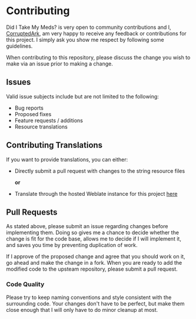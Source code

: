 # Contributing
Did I Take My Meds? is very open to community contributions and I, [CorruptedArk](https://github.com/CorruptedArk), am very happy to receive any feedback or contributions for this project. I simply ask you show me respect by following some guidelines.

When contributing to this repository, please discuss the change you wish to make via an issue prior to making a change.

## Issues
Valid issue subjects include but are not limited to the following:

- Bug reports
- Proposed fixes
- Feature requests / additions
- Resource translations

## Contributing Translations
If you want to provide translations, you can either:
- Directly submit a pull request with changes to the string resource files

	**or**

- Translate through the hosted Weblate instance for this project [here](https://hosted.weblate.org/projects/did-i-take-my-meds/string-resources/)

## Pull Requests
As stated above, please submit an issue regarding changes before implementing them. Doing so gives me a chance to decide whether the change is fit for the code base, allows me to decide if I will implement it, and saves you time by preventing duplication of work.

If I approve of the proposed change and agree that you should work on it, go ahead and make the change in a fork. When you are ready to add the modified code to the upsteam repository, please submit a pull request. 

### Code Quality
Please try to keep naming conventions and style consistent with the surrounding code. Your changes don't have to be perfect, but make them close enough that I will only have to do minor cleanup at most.

